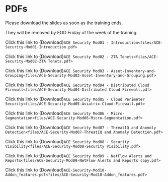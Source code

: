 # PDFs

Please download the slides as soon as the training ends.

They will be removed by EOD Friday of the week of the training.

Click this link to {Download}`ACE Security Mod01 - Introduction<files/ACE-Security-Mod01-Introduction.pdf>`

Click this link to {Download}`ACE Security Mod02 - ZTA Tenets<files/ACE-Security-Mod02-ZTA Tenets.pdf>`

Click this link to {Download}`ACE Security Mod03 - Asset-Inventory-and-Grouping<files/ACE-Security-Mod03-Asset-Inventory-and-Grouping.pdf>`

Click this link to {Download}`ACE Security Mod04 - Distributed Cloud Firewall<files/ACE-Security-Mod04-Distributed Cloud Firewall.pdf>`

Click this link to {Download}`ACE Security Mod05 - Cloud Perimeter Security<files/ACE-Security-Mod05-Aviatrix-Cloud-Firewall.pdf>`

Click this link to {Download}`ACE Security Mod06 - Micro-Segmentation<files/ACE-Security-Mod06-Micro-Segmentation.pdf>`

Click this link to {Download}`ACE Security Mod07 - ThreatIQ and Anomoly Detection<files/ACE-Security-Mod07-ThreatIQ and Anomaly Detection.pdf>`

Click this link to {Download}`ACE Security Mod08 - Security Visibility<files/ACE-Security-Mod08-Security Visibility.pdf>`

Click this link to {Download}`ACE Security Mod09 - NetFlow Alerts and Reports<files/ACE-Security-Mod09-NetFlow Alerts and Reports copy.pdf>`

Click this link to {Download}`ACE-Security-Mod10-Addon_features.pdf<files/ACE-Security-Mod10-Addon_features.pdf>`
